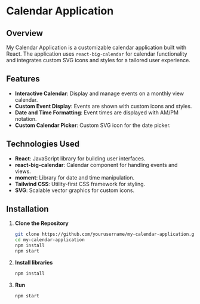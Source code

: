 # Calendar Application

## Overview

My Calendar Application is a customizable calendar application built with React.  The application uses `react-big-calendar` for calendar functionality and integrates custom SVG icons and styles for a tailored user experience.

## Features

- **Interactive Calendar**: Display and manage events on a monthly view calendar.
- **Custom Event Display**: Events are shown with custom icons and styles.
- **Date and Time Formatting**: Event times are displayed with AM/PM notation.
- **Custom Calendar Picker**: Custom SVG icon for the date picker.

## Technologies Used

- **React**: JavaScript library for building user interfaces.
- **react-big-calendar**: Calendar component for handling events and views.
- **moment**: Library for date and time manipulation.
- **Tailwind CSS**: Utility-first CSS framework for styling.
- **SVG**: Scalable vector graphics for custom icons.

## Installation
1. **Clone the Repository**

   ```bash
   git clone https://github.com/yourusername/my-calendar-application.git](https://github.com/waqih/mosaik_calendar.git)
   cd my-calendar-application
   npm install
   npm start

2. **Install libraries**

   ```bash
   npm install
   
3. **Run**

   ```bash
   npm start 
